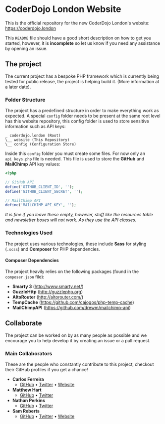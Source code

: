 # CoderDojo London Website

This is the official repository for the new CoderDojo London's website: https://coderdojo.london

This `README` file should have a good short description on how to get you started, however, it is **incomplete** so let us know if you need any assistance by opening an issue.

## The project
The current project has a bespoke PHP framework which is currently being tested for public release, the project is helping build it. (More information at a later date).

### Folder Structure
The project has a predefined structure in order to make everything work as expected. A special `config` folder needs to be present at the same root level has this website repository, this config folder is used to store sensitive information such as API keys:
```
_ coderdojo.london (Root)
\__ website (This Repository)
\__ config (Configuration Store)
```
Inside this `config` folder you must create some files. For now only an `api_keys.php` file is needed. This file is used to store the **GitHub** and **MailChimp** API key values:
```php
<?php

// GitHub API
define('GITHUB_CLIENT_ID', '');
define('GITHUB_CLIENT_SECRET', '');

// MailChimp API
define('MAILCHIMP_API_KEY', '');
```
*It is fine if you leave these empty, however, stuff like the resources table and newsletter boxes will not work. As they use the API classes.*

### Technologies Used
The project uses various technologies, these include **Sass** for styling (`.scss`) and **Composer** for PHP dependencies.

#### Composer Dependencies
The project heavily relies on the following packages (found in the `composer.json` file):
- **Smarty 3** (http://www.smarty.net/)
- **GuzzleHttp** (http://guzzlephp.org)
- **AltoRouter** (http://altorouter.com/)
- **TempCache** (https://github.com/cajogos/php-temp-cache)
- **MailChimpAPI** (https://github.com/drewm/mailchimp-api)

## Collaborate
The project can be worked on by as many people as possible and we encourage you to help develop it by creating an issue or a pull request. 

### Main Collaborators
These are the people who constantly contribute to this project, checkout their GitHub profiles if you get a chance!

- **Carlos Ferreira**
	- [GitHub](https://github.com/cajogos) • [Twitter](https://twitter.com/carlos_tweets) • [Website](https://carlos.fyi)
- **Matthew Hart**
	- [GitHub](https://github.com/mattou07) • [Twitter](https://twitter.com/MatthewHart3)
- **Nathan Perkins**
	- [GitHub](https://github.com/natmanz) • [Twitter](https://twitter.com/natty2894)
- **Sam Roberts**
	- [GitHub](https://github.com/samroberts707) • [Twitter](https://twitter.com/samroberts707) • [Website](http://samroberts.me)
